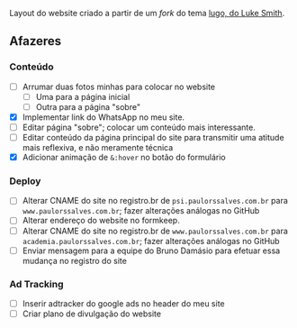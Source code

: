 Layout do website criado a partir de um _fork_ do tema [lugo, do Luke Smith](https://github.com/paulorssalves/lugo).

## Afazeres

### Conteúdo

- [ ] Arrumar duas fotos minhas para colocar no website
	- [ ] Uma para a página inicial
	- [ ] Outra para a página "sobre"
- [X] Implementar link do WhatsApp no meu site.
- [ ] Editar página "sobre"; colocar um conteúdo mais interessante.
- [ ] Editar conteúdo da página principal do site para transmitir uma atitude mais reflexiva, e não meramente técnica
- [X] Adicionar animação de `&:hover` no botão do formulário

### Deploy

- [ ] Alterar CNAME do site no registro.br de `psi.paulorssalves.com.br` para `www.paulorssalves.com.br`; fazer alterações análogas no GitHub
- [ ] Alterar endereço do website no formkeep.
- [ ] Alterar CNAME do site no registro.br de `www.paulorssalves.com.br` para `academia.paulorssalves.com.br`; fazer alterações análogas no GitHub
- [ ] Enviar mensagem para a equipe do Bruno Damásio para efetuar essa mudança no registro do site 

### Ad Tracking

- [ ] Inserir adtracker do google ads no header do meu site
- [ ] Criar plano de divulgação do website
